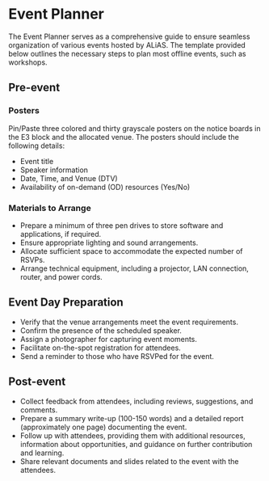# Event Planner

The Event Planner serves as a comprehensive guide to ensure seamless organization of various events hosted by ALiAS. The template provided below outlines the necessary steps to plan most offline events, such as workshops.

## Pre-event

### Posters

Pin/Paste three colored and thirty grayscale posters on the notice boards in the E3 block and the allocated venue. The posters should include the following details:

- Event title
- Speaker information
- Date, Time, and Venue (DTV)
- Availability of on-demand (OD) resources (Yes/No)

### Materials to Arrange

- Prepare a minimum of three pen drives to store software and applications, if required.
- Ensure appropriate lighting and sound arrangements.
- Allocate sufficient space to accommodate the expected number of RSVPs.
- Arrange technical equipment, including a projector, LAN connection, router, and power cords.

## Event Day Preparation

- Verify that the venue arrangements meet the event requirements.
- Confirm the presence of the scheduled speaker.
- Assign a photographer for capturing event moments.
- Facilitate on-the-spot registration for attendees.
- Send a reminder to those who have RSVPed for the event.

## Post-event

- Collect feedback from attendees, including reviews, suggestions, and comments.
- Prepare a summary write-up (100-150 words) and a detailed report (approximately one page) documenting the event.
- Follow up with attendees, providing them with additional resources, information about opportunities, and guidance on further contribution and learning.
- Share relevant documents and slides related to the event with the attendees.
